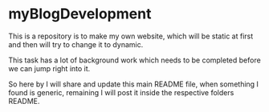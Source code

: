 # myBlogDevelopment
This is a repository is to make my own website, which will be static at first and then will try to change it to dynamic.

This task has a lot of background work which needs to be completed before we can jump right into it.

So here by I will share and update this main README file, when something I found is generic, remaining I will post it inside the respective folders README.
